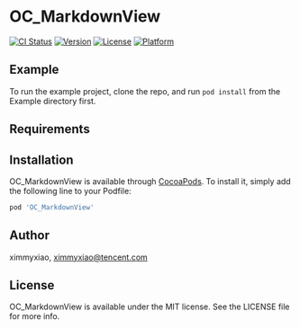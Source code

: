 # OC_MarkdownView

[![CI Status](https://img.shields.io/travis/ximmyxiao/OC_MarkdownView.svg?style=flat)](https://travis-ci.org/ximmyxiao/OC_MarkdownView)
[![Version](https://img.shields.io/cocoapods/v/OC_MarkdownView.svg?style=flat)](https://cocoapods.org/pods/OC_MarkdownView)
[![License](https://img.shields.io/cocoapods/l/OC_MarkdownView.svg?style=flat)](https://cocoapods.org/pods/OC_MarkdownView)
[![Platform](https://img.shields.io/cocoapods/p/OC_MarkdownView.svg?style=flat)](https://cocoapods.org/pods/OC_MarkdownView)

## Example

To run the example project, clone the repo, and run `pod install` from the Example directory first.

## Requirements

## Installation

OC_MarkdownView is available through [CocoaPods](https://cocoapods.org). To install
it, simply add the following line to your Podfile:

```ruby
pod 'OC_MarkdownView'
```

## Author

ximmyxiao, ximmyxiao@tencent.com

## License

OC_MarkdownView is available under the MIT license. See the LICENSE file for more info.
